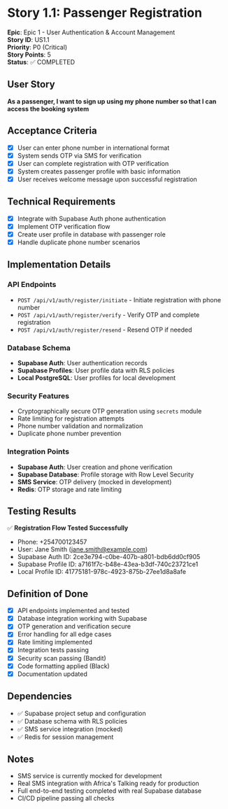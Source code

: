 # Story 1.1: Passenger Registration

**Epic**: Epic 1 - User Authentication & Account Management  
**Story ID**: US1.1  
**Priority**: P0 (Critical)  
**Story Points**: 5  
**Status**: ✅ COMPLETED

## User Story
**As a passenger, I want to sign up using my phone number so that I can access the booking system**

## Acceptance Criteria
- [x] User can enter phone number in international format
- [x] System sends OTP via SMS for verification  
- [x] User can complete registration with OTP verification
- [x] System creates passenger profile with basic information
- [x] User receives welcome message upon successful registration

## Technical Requirements
- [x] Integrate with Supabase Auth phone authentication
- [x] Implement OTP verification flow
- [x] Create user profile in database with passenger role
- [x] Handle duplicate phone number scenarios

## Implementation Details

### API Endpoints
- `POST /api/v1/auth/register/initiate` - Initiate registration with phone number
- `POST /api/v1/auth/register/verify` - Verify OTP and complete registration
- `POST /api/v1/auth/register/resend` - Resend OTP if needed

### Database Schema
- **Supabase Auth**: User authentication records
- **Supabase Profiles**: User profile data with RLS policies
- **Local PostgreSQL**: User profiles for local development

### Security Features
- Cryptographically secure OTP generation using `secrets` module
- Rate limiting for registration attempts
- Phone number validation and normalization
- Duplicate phone number prevention

### Integration Points
- **Supabase Auth**: User creation and phone verification
- **Supabase Database**: Profile storage with Row Level Security
- **SMS Service**: OTP delivery (mocked in development)
- **Redis**: OTP storage and rate limiting

## Testing Results
✅ **Registration Flow Tested Successfully**
- Phone: +254700123457
- User: Jane Smith (jane.smith@example.com)
- Supabase Auth ID: 2ce3e794-c0be-407b-a801-bdb6dd0cf905
- Supabase Profile ID: a7161f7c-b48e-43ea-b3df-740c23721ce1
- Local Profile ID: 41775181-978c-4923-875b-27ee1d8a8afe

## Definition of Done
- [x] API endpoints implemented and tested
- [x] Database integration working with Supabase
- [x] OTP generation and verification secure
- [x] Error handling for all edge cases
- [x] Rate limiting implemented
- [x] Integration tests passing
- [x] Security scan passing (Bandit)
- [x] Code formatting applied (Black)
- [x] Documentation updated

## Dependencies
- ✅ Supabase project setup and configuration
- ✅ Database schema with RLS policies
- ✅ SMS service integration (mocked)
- ✅ Redis for session management

## Notes
- SMS service is currently mocked for development
- Real SMS integration with Africa's Talking ready for production
- Full end-to-end testing completed with real Supabase database
- CI/CD pipeline passing all checks

